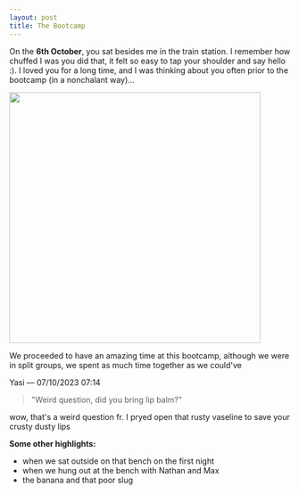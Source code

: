 ```yaml
---
layout: post
title: The Bootcamp
---
```


On the <b>6th October</b>, you sat besides me in the train station. I remember how chuffed I was you did that, it felt so easy to tap your shoulder and say hello :). I loved you for a long time, and I was thinking about you often prior to the bootcamp (in a nonchalant way)...

<img src="{{ site.baseurl }}/img/IMG_3191.jpg" style="width: auto; height: 450px;">

We proceeded to have an amazing time at this bootcamp, although we were in split groups, we spent as much time together as we could've

Yasi — 07/10/2023 07:14
> "Weird question, did you bring lip balm?"

wow, that's a weird question fr. I pryed open that rusty vaseline to save your crusty dusty lips

<b>Some other highlights:</b>

* when we sat outside on that bench on the first night
* when we hung out at the bench with Nathan and Max
* the banana and that poor slug

